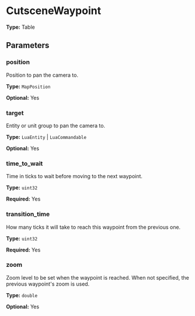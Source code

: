 # CutsceneWaypoint

**Type:** Table

## Parameters

### position

Position to pan the camera to.

**Type:** `MapPosition`

**Optional:** Yes

### target

Entity or unit group to pan the camera to.

**Type:** `LuaEntity` | `LuaCommandable`

**Optional:** Yes

### time_to_wait

Time in ticks to wait before moving to the next waypoint.

**Type:** `uint32`

**Required:** Yes

### transition_time

How many ticks it will take to reach this waypoint from the previous one.

**Type:** `uint32`

**Required:** Yes

### zoom

Zoom level to be set when the waypoint is reached. When not specified, the previous waypoint's zoom is used.

**Type:** `double`

**Optional:** Yes

